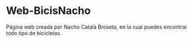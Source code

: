 # Web-BicisNacho
Página web creada por Nacho Catalá Broseta, en la cual puedes encontrar todo tipo de bicicletas.
